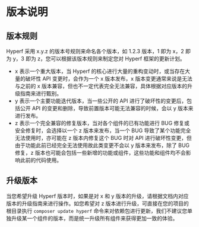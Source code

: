 # 版本说明

## 版本规则

Hyperf 采用 x.y.z 的版本号规则来命名各个版本，如 1.2.3 版本，1 即为 x，2 即为 y，3 即为 z，您可以根据该版本规则来制定您对 Hyperf 框架的更新计划。
- x 表示一个重大版本，当 Hyperf 的核心进行大量的重构变动时，或当存在大量的破坏性 API 变更时，会作为一个 x 版本发布，x 版本变更通常来说是无法与之前的 x 版本兼容，但也不一定代表完全无法兼容，具体根据对应版本的升级指南来进行甄别。
- y 表示一个主要功能迭代版本，当一些公开的 API 进行了破坏性的变更后，包括公开 API 的变更和删除，导致前置版本可能无法兼容的时候，会以 y 版本来进行发布。
- z 表示一个完全兼容的修复版本，当对各个组件的已有功能进行 BUG 修复或安全修复时，会选择以一个 z 版本来发布，当一个 BUG 导致了某个功能完全无法使用时，亦可能在 z 版本内修复这个 BUG 时对 API 进行破坏性变更，但由于功能此前已经完全无法使用故此类变更不会以 y 版本来发布，除了 BUG 修复，z 版本也可能会包括一些新增的功能或组件，这些功能和组件均不会影响此前的代码使用。

## 升级版本

当您希望升级 Hyperf 版本时，如果是对 x 和 y 版本的升级，请根据文档内对应版本的升级指南来进行操作。如您希望对 z 版本进行升级，可直接在您的项目的根目录执行 `composer update hyperf` 命令来对依赖包进行更新，我们不建议您单独升级某一个组件的版本，而是统一升级所有组件来获得更加一致的体验。